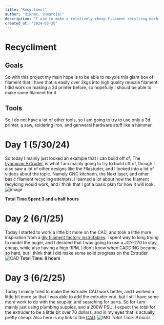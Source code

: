 ```yaml
---
title: "Recyclment"
author: "Rikhac, (Rmardia)"
description: "I aim to make a relatively cheap filament recylcing machine!"
created_at: "2024-05-30"
---
```


# Recycliment
## Goals
So with this project my main hope is to be able to rexyxle this giant box of filament that I have that is easily over 3kgs into high quality reusale filament. I did work on making a 3d printer before, so hopefully I should be able to make some filament for it.
## Tools
So I do not have a lot of other tools, so I am going to try to use only a 3d printer, a saw, soldering iron, and genweral hardware stuff like a hammer.
# Day 1 (5/30/24)
So today I mainly just looked an example that I can build off of; The [Lyamman Extruder](https://www.thingiverse.com/thing:1199870/files/), is what I am mainly going to try to build off of, though I also saw a lot of other designs like the Filastuder, and I looked into a lot of videos about the topic. Namely CNC kitchenn, the Next layer, and other basic filament recycling attempts.
I learned a lot about how the filament recylcing would work, and I think that I got a basic plan for how it will look.
![image](https://hc-cdn.hel1.your-objectstorage.com/s/v3/73d5f8da2bde089e3e5e7b69f9cb4475c97dcd6f_image.png)

**Total Time Spent:3 and a half hours**
# Day 2 (6/1/25)
Today I started to work a little bit more on the CAD, and took a little more inspiration from a [diy filament factory instrctables](https://www.instructables.com/Build-your-own-3d-printing-filament-factory-Filame/). I spent way to long trying to model the auger, and I decided that I was going to use a JGY-270 to stay cheap, while also having a high RPM. I don't know when CADDING became so hard, but I think that I did make some solid progress on the Extruder. 
![CAD](https://hc-cdn.hel1.your-objectstorage.com/s/v3/f26e4f7345b8da02a7e1f0e71dd0387fee684588_image.png)
**Total Time: 6 hours**

# Day 3 (6/2/25)
Today I mainly tried to make the extruder CAD work better, and I worked a little bit more so that I was able to add the extruder end, but I still have some more work to do with the soupler, and searching for parts. So for I am mainly  just using plumbing suppies, and a 200W PSU. I expect the total for the extruder to be a little bit over 70 dollars, and in my eyes that is actually pretty cheap. Also here is my link to the [CAD](https://cad.onshape.com/documents/f48d7279894860b6ba842288/w/ddca002676b835894c3001ed/e/6bdb128f4344ef60cc602ccf?renderMode=0&uiState=6840ed080e4e6f650fb91c5b).
![IMG](https://hc-cdn.hel1.your-objectstorage.com/s/v3/f083bebd0a8e9b9923e05fc944f3a6341b9edbbb_image.png)
*Total Time: 9 hours*
